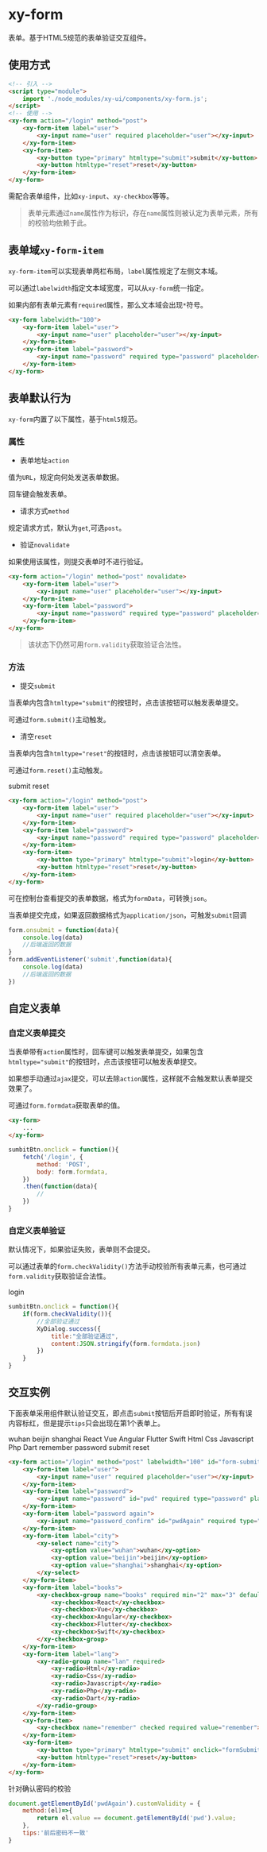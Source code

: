 # xy-form

表单。基于HTML5规范的表单验证交互组件。

## 使用方式

```html
<!-- 引入 -->
<script type="module">
    import './node_modules/xy-ui/components/xy-form.js';
</script>
<!-- 使用 -->
<xy-form action="/login" method="post">
    <xy-form-item label="user">
        <xy-input name="user" required placeholder="user"></xy-input>
    </xy-form-item>
    <xy-form-item>
        <xy-button type="primary" htmltype="submit">submit</xy-button>
        <xy-button htmltype="reset">reset</xy-button>
    </xy-form-item>
</xy-form>
```

需配合表单组件，比如`xy-input`、`xy-checkbox`等等。

> 表单元素通过`name`属性作为标识，存在`name`属性则被认定为表单元素，所有的校验均依赖于此。

## 表单域`xy-form-item`

`xy-form-item`可以实现表单两栏布局，`label`属性规定了左侧文本域。

可以通过`labelwidth`指定文本域宽度，可以从`xy-form`统一指定。

如果内部有表单元素有`required`属性，那么文本域会出现`*`符号。

<xy-form labelwidth="100">
    <xy-form-item label="user">
        <xy-input name="user" placeholder="user"></xy-input>
    </xy-form-item>
    <xy-form-item label="password">
        <xy-input name="password" required type="password" placeholder="password"></xy-input>
    </xy-form-item>
</xy-form>

```html
<xy-form labelwidth="100">
    <xy-form-item label="user">
        <xy-input name="user" placeholder="user"></xy-input>
    </xy-form-item>
    <xy-form-item label="password">
        <xy-input name="password" required type="password" placeholder="password"></xy-input>
    </xy-form-item>
</xy-form>
```

## 表单默认行为

`xy-form`内置了以下属性，基于`html5`规范。

### 属性

* 表单地址`action`

值为`URL`，规定向何处发送表单数据。

回车键会触发表单。

* 请求方式`method`

规定请求方式，默认为`get`,可选`post`。

* 验证`novalidate`

如果使用该属性，则提交表单时不进行验证。

<xy-form action="/login" method="post" novalidate>
    <xy-form-item label="user">
        <xy-input name="user" placeholder="user"></xy-input>
    </xy-form-item>
    <xy-form-item label="password">
        <xy-input name="password" required type="password" placeholder="password"></xy-input>
    </xy-form-item>
</xy-form>

```html
<xy-form action="/login" method="post" novalidate>
    <xy-form-item label="user">
        <xy-input name="user" placeholder="user"></xy-input>
    </xy-form-item>
    <xy-form-item label="password">
        <xy-input name="password" required type="password" placeholder="password"></xy-input>
    </xy-form-item>
</xy-form>
```
> 该状态下仍然可用`form.validity`获取验证合法性。

### 方法

* 提交`submit`

当表单内包含`htmltype="submit"`的按钮时，点击该按钮可以触发表单提交。

可通过`form.submit()`主动触发。

* 清空`reset`

当表单内包含`htmltype="reset"`的按钮时，点击该按钮可以清空表单。

可通过`form.reset()`主动触发。

<xy-form action="/login" method="post">
    <xy-form-item label="user">
        <xy-input name="user" required placeholder="user"></xy-input>
    </xy-form-item>
    <xy-form-item label="password">
        <xy-input name="password" required type="password" placeholder="password" minlength="6"></xy-input>
    </xy-form-item>
    <xy-form-item>
        <xy-button type="primary" htmltype="submit">submit</xy-button>
        <xy-button htmltype="reset">reset</xy-button>
    </xy-form-item>
</xy-form>

```html
<xy-form action="/login" method="post">
    <xy-form-item label="user">
        <xy-input name="user" required placeholder="user"></xy-input>
    </xy-form-item>
    <xy-form-item label="password">
        <xy-input name="password" required type="password" placeholder="password" minlength="6"></xy-input>
    </xy-form-item>
    <xy-form-item>
        <xy-button type="primary" htmltype="submit">login</xy-button>
        <xy-button htmltype="reset">reset</xy-button>
    </xy-form-item>
</xy-form>
```

可在控制台查看提交的表单数据，格式为`formData`，可转换`json`。

当表单提交完成，如果返回数据格式为`application/json`，可触发`submit`回调

```js
form.onsubmit = function(data){
    console.log(data)
    //后端返回的数据
}
form.addEventListener('submit',function(data){
    console.log(data)
    //后端返回的数据
})
```

## 自定义表单

### 自定义表单提交

当表单带有`action`属性时，回车键可以触发表单提交，如果包含`htmltype="submit"`的按钮时，点击该按钮可以触发表单提交。

如果想手动通过`ajax`提交，可以去除`action`属性，这样就不会触发默认表单提交效果了。

可通过`form.formdata`获取表单的值。

```html
<xy-form>
    ...
</xy-form>
```

```js
sumbitBtn.onclick = function(){
    fetch('/login', {
        method: 'POST',
        body: form.formdata,
    })
    .then(function(data){
        //
    })
}
```

### 自定义表单验证

默认情况下，如果验证失败，表单则不会提交。

可以通过表单的`form.checkValidity()`方法手动校验所有表单元素，也可通过`form.validity`获取验证合法性。

<xy-form id="form-check">
    <xy-form-item label="user">
        <xy-input name="user" required placeholder="user"></xy-input>
    </xy-form-item>
    <xy-form-item label="password">
        <xy-input name="password" required type="password" placeholder="password" minlength="6"></xy-input>
    </xy-form-item>
    <xy-form-item>
        <xy-button type="primary" onclick="checkform()">login</xy-button>
    </xy-form-item>
</xy-form>

```js
sumbitBtn.onclick = function(){
    if(form.checkValidity()){
        //全部验证通过
        XyDialog.success({
            title:"全部验证通过",
            content:JSON.stringify(form.formdata.json)
        })
    }
}
```

## 交互实例

下面表单采用组件默认验证交互，即点击`submit`按钮后开启即时验证，所有有误内容标红，但是提示`tips`只会出现在第1个表单上。

<xy-form action="/login" method="post" labelwidth="100" id="form-submit">
    <xy-form-item label="user">
        <xy-input name="user" required placeholder="user"></xy-input>
    </xy-form-item>
    <xy-form-item label="password">
        <xy-input name="password" id="pwd" required type="password" placeholder="password" minlength="6"></xy-input>
    </xy-form-item>
    <xy-form-item label="password align">
        <xy-input name="password_confirm" id="pwdAgain" required type="password" placeholder="password confirm"></xy-input>
    </xy-form-item>
    <xy-form-item label="city">
        <xy-select name="city">
            <xy-option value="wuhan">wuhan</xy-option>
            <xy-option value="beijin">beijin</xy-option>
            <xy-option value="shanghai">shanghai</xy-option>
        </xy-select>
    </xy-form-item>
    <xy-form-item label="books">
        <xy-checkbox-group name="books" required min="2" max="3" defaultvalue="React,Angular">
            <xy-checkbox>React</xy-checkbox>
            <xy-checkbox>Vue</xy-checkbox>
            <xy-checkbox>Angular</xy-checkbox>
            <xy-checkbox>Flutter</xy-checkbox>
            <xy-checkbox>Swift</xy-checkbox>
        </xy-checkbox-group>
    </xy-form-item>
    <xy-form-item label="lang">
        <xy-radio-group name="lan" required>
            <xy-radio>Html</xy-radio>
            <xy-radio>Css</xy-radio>
            <xy-radio>Javascript</xy-radio>
            <xy-radio>Php</xy-radio>
            <xy-radio>Dart</xy-radio>
        </xy-radio-group>
    </xy-form-item>
    <xy-form-item>
        <xy-checkbox name="remember" checked required value="remember">remember password</xy-checkbox>
    </xy-form-item>
    <xy-form-item>
        <xy-button type="primary" htmltype="submit" onclick="formSubmit()">submit</xy-button>
        <xy-button htmltype="reset">reset</xy-button>
    </xy-form-item>
</xy-form>

```html
<xy-form action="/login" method="post" labelwidth="100" id="form-submit">
    <xy-form-item label="user">
        <xy-input name="user" required placeholder="user"></xy-input>
    </xy-form-item>
    <xy-form-item label="password">
        <xy-input name="password" id="pwd" required type="password" placeholder="password" minlength="6"></xy-input>
    </xy-form-item>
    <xy-form-item label="password again">
        <xy-input name="password_confirm" id="pwdAgain" required type="password" placeholder="password confirm"></xy-input>
    </xy-form-item>
    <xy-form-item label="city">
        <xy-select name="city">
            <xy-option value="wuhan">wuhan</xy-option>
            <xy-option value="beijin">beijin</xy-option>
            <xy-option value="shanghai">shanghai</xy-option>
        </xy-select>
    </xy-form-item>
    <xy-form-item label="books">
        <xy-checkbox-group name="books" required min="2" max="3" defaultvalue="React,Angular">
            <xy-checkbox>React</xy-checkbox>
            <xy-checkbox>Vue</xy-checkbox>
            <xy-checkbox>Angular</xy-checkbox>
            <xy-checkbox>Flutter</xy-checkbox>
            <xy-checkbox>Swift</xy-checkbox>
        </xy-checkbox-group>
    </xy-form-item>
    <xy-form-item label="lang">
        <xy-radio-group name="lan" required>
            <xy-radio>Html</xy-radio>
            <xy-radio>Css</xy-radio>
            <xy-radio>Javascript</xy-radio>
            <xy-radio>Php</xy-radio>
            <xy-radio>Dart</xy-radio>
        </xy-radio-group>
    </xy-form-item>
    <xy-form-item>
        <xy-checkbox name="remember" checked required value="remember">remember password</xy-checkbox>
    </xy-form-item>
    <xy-form-item>
        <xy-button type="primary" htmltype="submit" onclick="formSubmit()">submit</xy-button>
        <xy-button htmltype="reset">reset</xy-button>
    </xy-form-item>
</xy-form>
```

针对确认密码的校验

```js
document.getElementById('pwdAgain').customValidity = {
    method:(el)=>{
        return el.value == document.getElementById('pwd').value;
    },
    tips:'前后密码不一致'
}
```